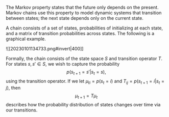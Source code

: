 The Markov property states that the future only depends on the present. Markov chains use this property to model dynamic systems that transition between states; the next state depends only on the current state.

A chain consists of a set of states, probabilities of initializing at each state, and a matrix of transition probabilities across states. The following is a graphical example.

![[20230101134733.png#invert|400]]

Formally, the chain consists of the state space $S$ and transition operator $T$. For states $s, s' \in S$, we wish to capture the probability 
$$
p(s_{t+1} = s' \vert s_t = s),
$$
 using the transition operator. If we let $\mu_{ti} = p(s_t = i)$ and $T_{ij} = p(s_{t+1} = i \vert s_t = j)$, then 
$$
\mu_{t+1} = T\mu_t
$$
 describes how the probability distribution of states changes over time via our transitions.